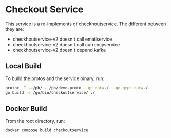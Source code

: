 # Checkout Service

This service is a re-implements of checkhoutservice. The different between they are:

- checkhoutservice-v2 doesn't call emailservice
- checkhoutservice-v2 doesn't call currencyservice
- checkhoutservice-v2 doesn't depend kafka

## Local Build

To build the protos and the service binary, run:

```sh
protoc -I ../pb/ ../pb/demo.proto --go_out=./ --go-grpc_out=./
go build -o /go/bin/checkoutservice/ ./
```

## Docker Build

From the root directory, run:

```sh
docker compose build checkoutservice
```
